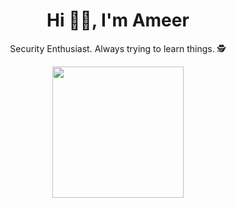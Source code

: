 <h1 align="center"> Hi 👋🏻, I'm Ameer </br> 
</h1>
<p align="center">Security Enthusiast. Always trying to learn things. 🕵️</p>

<p align="center">
<a href="https://ethicalhackers.club" target="_blank"><img width="210" src="https://media.tenor.com/1Qah7X4zx3oAAAAi/neon-cat-rainbow.gif"></a>
</p>

<p align="center">
<a href="https://www.buymeacoffee.com/ameerp" target="_blank"><img alt="" src="https://img.shields.io/badge/Buy%20me%20a%20coffee-ffdd00?style=for-the-badge&logo=buy-me-a-coffee&logoColor=black" style="vertical-align:center" /></a>
<a href="https://ethicalhackers.club" target="_blank"><img alt="" src="https://img.shields.io/badge/Website-000?logo=vercel&logoColor=yellow&style=for-the-badge" style="vertical-align:center" /></a>
<a href="https://youtube.com/EthicalHackersClub" target="_blank"><img alt="" src="https://img.shields.io/badge/YouTube-000?style=for-the-badge&logo=youtube&color=red" style="vertical-align:center" /></a>
<a href="https://twitter.com/ameerpornillos" target="_blank"><img alt="" src="https://img.shields.io/badge/Twitter-000?logo=Twitter&logoColor=1DA1F2&style=for-the-badge" style="vertical-align:center" /></a>
<a href="https://linkedin.com/in/ameerp" target="_blank"><img alt="" src="https://img.shields.io/badge/LinkedIn-000?logo=linkedin&logoColor=0A66C2&style=for-the-badge" style="vertical-align:center" /></a>
</p>





<!--
**ameerpornillos/ameerpornillos** is a ✨ _special_ ✨ repository because its `README.md` (this file) appears on your GitHub profile.

Here are some ideas to get you started:

- 🔭 I’m currently working on ...
- 🌱 I’m currently learning ...
- 👯 I’m looking to collaborate on ...
- 🤔 I’m looking for help with ...
- 💬 Ask me about ...
- 📫 How to reach me: ...
- 😄 Pronouns: ...
- ⚡ Fun fact: ...
-->
